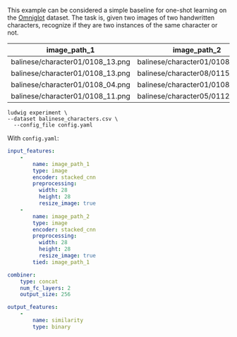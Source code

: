 This example can be considered a simple baseline for one-shot learning on the [Omniglot](https://github.com/brendenlake/omniglot) dataset.
The task is, given two images of two handwritten characters, recognize if they are two instances of the same character or not.

| image_path_1                     | image_path_2                     | similarity |
| -------------------------------- | -------------------------------- | ---------- |
| balinese/character01/0108_13.png | balinese/character01/0108_18.png | 1          |
| balinese/character01/0108_13.png | balinese/character08/0115_12.png | 0          |
| balinese/character01/0108_04.png | balinese/character01/0108_08.png | 1          |
| balinese/character01/0108_11.png | balinese/character05/0112_02.png | 0          |

```
ludwig experiment \
--dataset balinese_characters.csv \
  --config_file config.yaml
```

With `config.yaml`:

```yaml
input_features:
    -
        name: image_path_1
        type: image
        encoder: stacked_cnn
        preprocessing:
          width: 28
          height: 28
          resize_image: true
    -
        name: image_path_2
        type: image
        encoder: stacked_cnn
        preprocessing:
          width: 28
          height: 28
          resize_image: true
        tied: image_path_1

combiner:
    type: concat
    num_fc_layers: 2
    output_size: 256

output_features:
    -
        name: similarity
        type: binary
```
